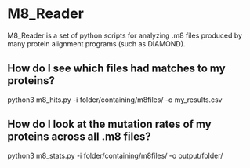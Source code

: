 # M8_Reader
M8_Reader is a set of python scripts for analyzing .m8 files produced by many protein alignment programs (such as DIAMOND). 

## How do I see which files had matches to my proteins?
python3 m8_hits.py -i folder/containing/m8files/ -o my_results.csv

## How do I look at the mutation rates of my proteins across all .m8 files?
python3 m8_stats.py -i folder/containing/m8files/ -o output/folder/
